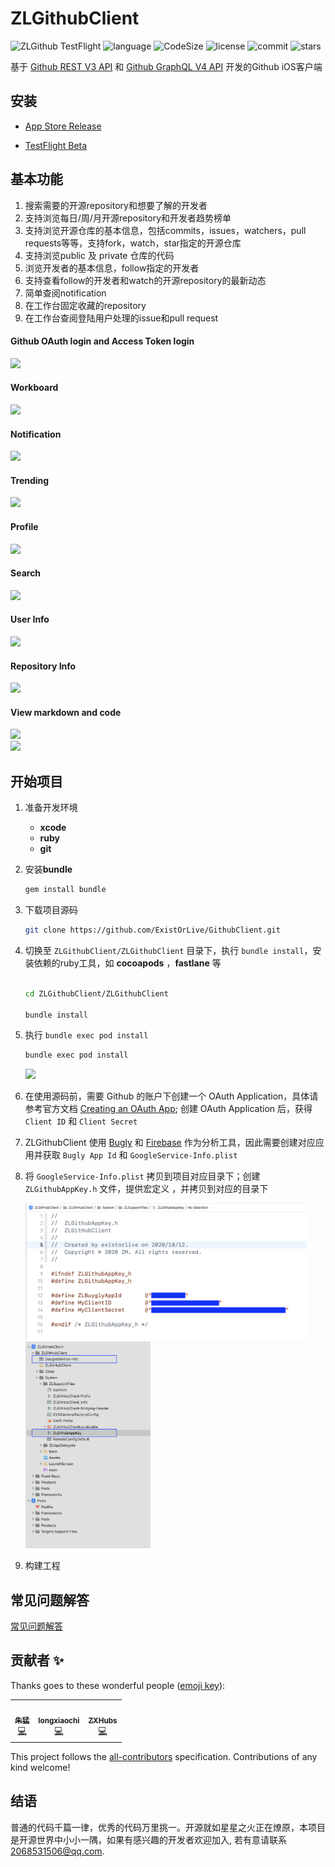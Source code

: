 # ZLGithubClient
![ZLGithub TestFlight](https://github.com/MengAndJie/GithubClient/workflows/ZLGithub%20TestFlight/badge.svg)
![language](https://img.shields.io/github/languages/top/existorlive/githubclient)
![CodeSize](https://img.shields.io/github/languages/code-size/existorlive/GitHubClient)
![license](https://img.shields.io/github/license/existorlive/githubclient)
![commit](https://img.shields.io/github/last-commit/mengandjie/githubclient)
![stars](https://img.shields.io/github/stars/existorlive/githubclient)


基于 [Github REST V3 API](https://docs.github.com/en/rest) 和 [Github GraphQL V4 API](https://docs.github.com/en/free-pro-team@latest/graphql) 开发的Github iOS客户端

## 安装

- [App Store Release](https://apps.apple.com/app/gorillas/id1498787032)

- [TestFlight Beta](https://testflight.apple.com/join/kCFO5joL)

## 基本功能

1.  搜索需要的开源repository和想要了解的开发者
2. 支持浏览每日/周/月开源repository和开发者趋势榜单
3. 支持浏览开源仓库的基本信息，包括commits，issues，watchers，pull requests等等，支持fork，watch，star指定的开源仓库
4. 支持浏览public 及 private 仓库的代码
5. 浏览开发者的基本信息，follow指定的开发者
6. 支持查看follow的开发者和watch的开源repository的最新动态
7. 简单查阅notification
8. 在工作台固定收藏的repository
9. 在工作台查阅登陆用户处理的issue和pull request


#### Github OAuth login and Access Token login 

<div align="left">
<img src="https://gitee.com/zxhubs/git-hub-client-material/raw/master/GitHubClientMaterial/001.jpeg"/>
</div>

#### Workboard 

<div align="left">
<img src="https://gitee.com/zxhubs/git-hub-client-material/raw/master/GitHubClientMaterial/002.jpeg"/>
</div>


#### Notification 

<div align="left">
<img src="https://gitee.com/zxhubs/git-hub-client-material/raw/master/GitHubClientMaterial/003.jpeg"/>
</div>


#### Trending 

<div align="left">
<img src="https://gitee.com/zxhubs/git-hub-client-material/raw/master/GitHubClientMaterial/004.jpeg"/>
</div>

#### Profile

<div align="left">
<img src="https://gitee.com/zxhubs/git-hub-client-material/raw/master/GitHubClientMaterial/005.jpeg"/>
</div>

#### Search

<div align="left">
<img src="https://gitee.com/zxhubs/git-hub-client-material/raw/master/GitHubClientMaterial/006.jpeg"/>
</div>

#### User Info

<div align="left">
<img src="https://gitee.com/zxhubs/git-hub-client-material/raw/master/GitHubClientMaterial/007.jpeg"/>
</div>


#### Repository Info

<div align="left">
<img src="https://gitee.com/zxhubs/git-hub-client-material/raw/master/GitHubClientMaterial/008.jpeg"/>
</div>



#### View markdown and code 

<div align="left">
<img src="https://gitee.com/zxhubs/git-hub-client-material/raw/master/GitHubClientMaterial/009.jpeg"/>
</div>
<div align="left">
<img src="https://gitee.com/zxhubs/git-hub-client-material/raw/master/GitHubClientMaterial/010.jpeg"/>
</div>



## 开始项目

1. 准备开发环境
   
    - **xcode**
    - **ruby**
    - **git**

2. 安装**bundle**
   
   ```sh 
   gem install bundle 
   ```

3. 下载项目源码 

    ```sh 
    git clone https://github.com/ExistOrLive/GithubClient.git
    ```

4. 切换至 `ZLGithubClient/ZLGithubClient` 目录下，执行 `bundle install`，安装依赖的ruby工具，如 **cocoapods** ，**fastlane** 等 

    ```sh

    cd ZLGithubClient/ZLGithubClient

    bundle install 
    ```

5. 执行 `bundle exec pod install` 

    ```sh 
    bundle exec pod install 
    ```

    <div align="left">
    <img src="https://gitee.com/zxhubs/git-hub-client-material/raw/master/GitHubClientMaterial/pod_install.jpg" width="450"/>
    </div>

6. 在使用源码前，需要 Github 的账户下创建一个 OAuth Application，具体请参考官方文档 [Creating an OAuth App](https://docs.github.com/en/developers/apps/creating-an-oauth-app); 创建 OAuth Application 后，获得`Client ID` 和 `Client Secret` 

7. ZLGithubClient 使用 [Bugly](https://bugly.qq.com/v2/) 和 [Firebase](https://firebase.google.com/) 作为分析工具，因此需要创建对应应用并获取 `Bugly App Id` 和 `GoogleService-Info.plist`

8. 将 `GoogleService-Info.plist` 拷贝到项目对应目录下；创建 `ZLGithubAppKey.h` 文件，提供宏定义 ，并拷贝到对应的目录下

    <div align="left">
    <img src="https://github.com/ExistOrLive/existorlivepic/raw/master/202204050025208.png" width="450"/>
    </div>

    <div align="left">
    <img src="https://github.com/ExistOrLive/existorlivepic/raw/master/202204050026633.png" width="200"/>
    </div>
    
9. 构建工程

## 常见问题解答

[常见问题解答](Document/Troubleshooting/TronbleShooting_Readme.md)

## 贡献者 ✨

Thanks goes to these wonderful people ([emoji key](https://allcontributors.org/docs/en/emoji-key)):

<!-- ALL-CONTRIBUTORS-LIST:START - Do not remove or modify this section -->
<!-- prettier-ignore-start -->
<!-- markdownlint-disable -->
<table>
  <tr>
    <td align="center"><a href="https://github.com/ExistOrLive"><img src="https://avatars.githubusercontent.com/u/18443373?v=4?s=100" width="100px;" alt=""/><br /><sub><b>朱猛</b></sub></a><br /><a href="https://github.com/MengAndJie/GithubClient/commits?author=ExistOrLive" title="Code">💻</a></td>
    <td align="center"><a href="https://github.com/longxiaochi"><img src="https://avatars.githubusercontent.com/u/18322377?v=4?s=100" width="100px;" alt=""/><br /><sub><b>longxiaochi</b></sub></a><br /><a href="https://github.com/MengAndJie/GithubClient/commits?author=longxiaochi" title="Code">💻</a></td>
    <td align="center"><a href="https://github.com/ZXHubs"><img src="https://avatars.githubusercontent.com/u/53455473?v=4?s=100" width="100px;" alt=""/><br /><sub><b>ZXHubs</b></sub></a><br /><a href="https://github.com/MengAndJie/GithubClient/commits?author=ZXHubs" title="Code">💻</a></td>
  </tr>
</table>

<!-- markdownlint-restore -->
<!-- prettier-ignore-end -->

<!-- ALL-CONTRIBUTORS-LIST:END -->

This project follows the [all-contributors](https://github.com/all-contributors/all-contributors) specification. Contributions of any kind welcome!

## 结语
普通的代码千篇一律，优秀的代码万里挑一。开源就如星星之火正在燎原，本项目是开源世界中小小一隅，如果有感兴趣的开发者欢迎加入, 若有意请联系<a src="2068531506@qq.com">2068531506@qq.com</a>.
